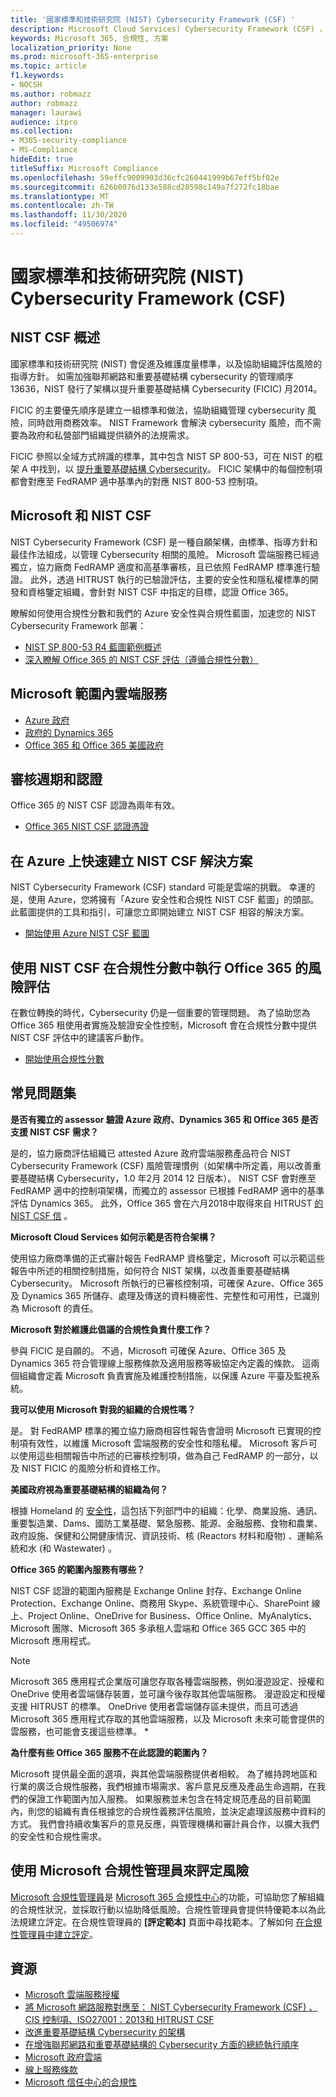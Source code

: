```yaml
---
title: '國家標準和技術研究院 (NIST) Cybersecurity Framework (CSF) '
description: Microsoft Cloud Services) Cybersecurity Framework (CSF) ，符合國家安全局的標準和技術研究院 (NIST。
keywords: Microsoft 365, 合規性, 方案
localization_priority: None
ms.prod: microsoft-365-enterprise
ms.topic: article
f1.keywords:
- NOCSH
ms.author: robmazz
author: robmazz
manager: laurawi
audience: itpro
ms.collection:
- M365-security-compliance
- MS-Compliance
hideEdit: true
titleSuffix: Microsoft Compliance
ms.openlocfilehash: 59effc9009903d36cfc260441999b67eff5bf02e
ms.sourcegitcommit: 626b0076d133e588cd28598c149a7f272fc18bae
ms.translationtype: MT
ms.contentlocale: zh-TW
ms.lasthandoff: 11/30/2020
ms.locfileid: "49506974"
---
```

# <a name="national-institute-of-standards-and-technology-nist-cybersecurity-framework-csf"></a>國家標準和技術研究院 (NIST) Cybersecurity Framework (CSF) 

## <a name="nist-csf-overview"></a>NIST CSF 概述

國家標準和技術研究院 (NIST) 會促進及維護度量標準，以及協助組織評估風險的指導方針。 如需加強聯邦網路和重要基礎結構 cybersecurity 的管理順序13636，NIST 發行了架構以提升重要基礎結構 Cybersecurity (FICIC) 月2014。

FICIC 的主要優先順序是建立一組標準和做法，協助組織管理 cybersecurity 風險，同時啟用商務效率。 NIST Framework 會解決 cybersecurity 風險，而不需要為政府和私營部門組織提供額外的法規需求。

FICIC 參照以全域方式辨識的標準，其中包含 NIST SP 800-53，可在 NIST 的框架 A 中找到，以 [提升重要基礎結構 Cybersecurity](https://www.nist.gov/publications/framework-improving-critical-infrastructure-cybersecurity-version-11)。 FICIC 架構中的每個控制項都會對應至 FedRAMP 適中基準內的對應 NIST 800-53 控制項。

## <a name="microsoft-and-the-nist-csf"></a>Microsoft 和 NIST CSF

NIST Cybersecurity Framework (CSF) 是一種自願架構，由標準、指導方針和最佳作法組成，以管理 Cybersecurity 相關的風險。 Microsoft 雲端服務已經過獨立，協力廠商 FedRAMP 適度和高基準審核，且已依照 FedRAMP 標準進行驗證。 此外，透過 HITRUST 執行的已驗證評估，主要的安全性和隱私權標準的開發和資格鑒定組織，會針對 NIST CSF 中指定的目標，認證 Office 365。

瞭解如何使用合規性分數和我們的 Azure 安全性與合規性藍圖，加速您的 NIST Cybersecurity Framework 部署：

- [NIST SP 800-53 R4 藍圖範例概述](https://docs.microsoft.com/azure/governance/blueprints/samples/nist-sp-800-53-rev4/)
- [深入瞭解 Office 365 的 NIST CSF 評估（遵循合規性分數）](https://techcommunity.microsoft.com/t5/Security-Privacy-and-Compliance/New-NIST-CSF-and-CSA-CCM-assessments-available-in-Compliance/ba-p/218554)

## <a name="microsoft-in-scope-cloud-services"></a>Microsoft 範圍內雲端服務

- [Azure 政府](https://aka.ms/AzureCompliance)
- [政府的 Dynamics 365](https://aka.ms/d365-compliance-list)
- [Office 365 和 Office 365 美國政府](https://go.microsoft.com/fwlink/p/?LinkID=2077751)

## <a name="audit-cycle-and-certification"></a>審核週期和認證

Office 365 的 NIST CSF 認證為兩年有效。

- [Office 365 NIST CSF 認證憑證](https://aka.ms/O365NISTCSFcertification)

## <a name="quickly-build-nist-csf-solutions-on-azure"></a>在 Azure 上快速建立 NIST CSF 解決方案

NIST Cybersecurity Framework (CSF) standard 可能是雲端的挑戰。 幸運的是，使用 Azure，您將擁有「Azure 安全性和合規性 NIST CSF 藍圖」的頭部。 此藍圖提供的工具和指引，可讓您立即開始建立 NIST CSF 相容的解決方案。

- [開始使用 Azure NIST CSF 藍圖](https://aka.ms/Azure-Blueprint-DoD-NIST)

## <a name="perform-risk-assessment-on-office-365-using-nist-csf-in-compliance-score"></a>使用 NIST CSF 在合規性分數中執行 Office 365 的風險評估

在數位轉換的時代，Cybersecurity 仍是一個重要的管理問題。 為了協助您為 Office 365 租使用者實施及驗證安全性控制，Microsoft 會在合規性分數中提供 NIST CSF 評估中的建議客戶動作。

- [開始使用合規性分數](https://docs.microsoft.com/microsoft-365/compliance/compliance-manager)

## <a name="frequently-asked-questions"></a>常見問題集

**是否有獨立的 assessor 驗證 Azure 政府、Dynamics 365 和 Office 365 是否支援 NIST CSF 需求？**

是的，協力廠商評估組織已 attested Azure 政府雲端服務產品符合 NIST Cybersecurity Framework (CSF) 風險管理慣例（如架構中所定義，用以改善重要基礎結構 Cybersecurity，1.0 年2月 2014 12 日版本）。 NIST CSF 會對應至 FedRAMP 適中的控制項架構，而獨立的 assessor 已根據 FedRAMP 適中的基準評估 Dynamics 365。 此外，Office 365 會在六月2018中取得來自 HITRUST [的 NIST CSF 信](https://aka.ms/O365NISTCSFcertification) 。

**Microsoft Cloud Services 如何示範是否符合架構？**

使用協力廠商準備的正式審計報告 FedRAMP 資格鑒定，Microsoft 可以示範這些報告中所述的相關控制措施，如何符合 NIST 架構，以改善重要基礎結構 Cybersecurity。 Microsoft 所執行的已審核控制項，可確保 Azure、Office 365 及 Dynamics 365 所儲存、處理及傳送的資料機密性、完整性和可用性，已識別為 Microsoft 的責任。

**Microsoft 對於維護此倡議的合規性負責什麼工作？**

參與 FICIC 是自願的。 不過，Microsoft 可確保 Azure、Office 365 及 Dynamics 365 符合管理線上服務條款及適用服務等級協定內定義的條款。 這兩個組織會定義 Microsoft 負責實施及維護控制措施，以保護 Azure 平臺及監視系統。

**我可以使用 Microsoft 對我的組織的合規性嗎？**

是。 對 FedRAMP 標準的獨立協力廠商相容性報告會證明 Microsoft 已實現的控制項有效性，以維護 Microsoft 雲端服務的安全性和隱私權。 Microsoft 客戶可以使用這些相關報告中所述的已審核控制項，做為自己 FedRAMP 的一部分，以及 NIST FICIC 的風險分析和資格工作。

**美國政府視為重要基礎結構的組織為何？**

根據 Homeland 的 [安全性](https://www.dhs.gov/critical-infrastructure-sectors)，這包括下列部門中的組織：化學、商業設施、通訊、重要製造業、Dams、國防工業基礎、緊急服務、能源、金融服務、食物和農業、政府設施、保健和公開健康情況、資訊技術、核 (Reactors 材料和廢物) 、運輸系統和水 (和 Wastewater) 。

**Office 365 的範圍內服務有哪些？**

NIST CSF 認證的範圍內服務是 Exchange Online 封存、Exchange Online Protection、Exchange Online、商務用 Skype、系統管理中心、SharePoint 線上、Project Online、OneDrive for Business、Office Online、MyAnalytics、Microsoft 團隊、Microsoft 365 多承租人雲端和 Office 365 GCC 365 中的 Microsoft 應用程式。

> [!NOTE]
> Microsoft 365 應用程式企業版可讓您存取各種雲端服務，例如漫遊設定、授權和 OneDrive 使用者雲端儲存裝置，並可讓今後存取其他雲端服務。 漫遊設定和授權支援 HITRUST 的標準。 OneDrive 使用者雲端儲存區未提供，而且可透過 Microsoft 365 應用程式存取的其他雲端服務，以及 Microsoft 未來可能會提供的雲服務，也可能會支援這些標準。 *

**為什麼有些 Office 365 服務不在此認證的範圍內？**

Microsoft 提供最全面的選項，與其他雲端服務提供者相較。 為了維持跨地區和行業的廣泛合規性服務，我們根據市場需求、客戶意見反應及產品生命週期，在我們的保證工作範圍內加入服務。 如果服務並未包含在特定規范產品的目前範圍內，則您的組織有責任根據您的合規性義務評估風險，並決定處理該服務中資料的方式。 我們會持續收集客戶的意見反應，與管理機構和審計員合作，以擴大我們的安全性和合規性需求。

## <a name="use-microsoft-compliance-manager-to-assess-your-risk"></a>使用 Microsoft 合規性管理員來評定風險

[Microsoft 合規性管理員](https://docs.microsoft.com/microsoft-365/compliance/compliance-manager)是 [Microsoft 365 合規性中心](https://docs.microsoft.com/microsoft-365/compliance/microsoft-365-compliance-center)的功能，可協助您了解組織的合規性狀況，並採取行動以協助降低風險。合規性管理員會提供特優範本以為此法規建立評定。在合規性管理員的 **[評定範本]** 頁面中尋找範本。了解如何 [在合規性管理員中建立評定](https://docs.microsoft.com/microsoft-365/compliance/compliance-manager-assessments)。

## <a name="resources"></a>資源

- [Microsoft 雲端服務授權](https://marketplace.fedramp.gov/index.html#/products?status=Compliant&sort=productName)
- [將 Microsoft 網路服務對應至： NIST Cybersecurity Framework (CSF) 、CIS 控制項、ISO27001：2013和 HITRUST CSF](https://go.microsoft.com/fwlink/p/?linkid=2074025)
- [改進重要基礎結構 Cybersecurity 的架構](https://www.nist.gov/publications/framework-improving-critical-infrastructure-cybersecurity-version-11)
- [在增強聯邦網路和重要基礎結構的 Cybersecurity 方面的總統執行順序](https://www.whitehouse.gov/the-press-office/2017/05/11/presidential-executive-order-strengthening-cybersecurity-federal)
- [Microsoft 政府雲端](https://go.microsoft.com/fwlink/p/?linkid=2087246)
- [線上服務條款](https://www.microsoftvolumelicensing.com/DocumentSearch.aspx?Mode=3&DocumentTypeId=31)
- [Microsoft 信任中心的合規性](https://www.microsoft.com/trust-center/compliance/compliance-overview)
